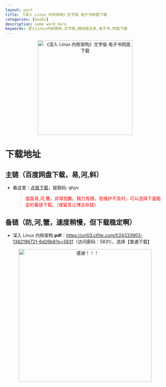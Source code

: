 ```yaml
---
layout: post
title: 《深入 Linux 内核架构》文字版 电子书网盘下载
categories: [books]
description: some word here
keywords: 深入Linux内核架构,文字版,精校版全本,电子书,网盘下载
---
```


<div align="center"><img src="https://pic.imgdb.cn/item/67061ad5d29ded1a8c649106.png" alt="《深入 Linux 内核架构》文字版 电子书网盘下载" width="300px" height="auto"></div>

# 下载地址

## 主链（百度网盘下载，易,河,斜）

- 看这里：[点我下载](https://pan.baidu.com/s/1iMXUbSbtZQZjDcqDmnWUyw?pwd=qhyv)，提取码: qhyv

  > <p style="color:red" >度盘易,河,蟹，非常抱歉。精力有限，若维护不及时，可以选择下面稳定的备链下载。（或留言让博主补链）</p>

## 备链（防,河,蟹，速度稍慢，但下载稳定啊）

- 深入 Linux 内核架构.**pdf**：<https://url03.ctfile.com/f/24333903-1382196721-6d26b8?p=5831>（访问密码：5831），选择【普通下载】

<div align="center"><img src="https://pic.imgdb.cn/item/6707df6bd29ded1a8ce37031.gif" alt="感谢！！！" width="420px" height="auto"/></div>
